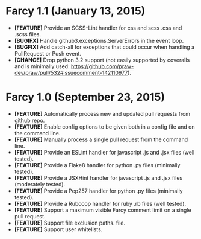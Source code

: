 # Farcy 1.1 (January 13, 2015)
* __[FEATURE]__ Provide an SCSS-Lint handler for css and scss .css and .scss files.
* __[BUGIFX]__ Handle github3.exceptions.ServerErrors in the event loop.
* __[BUGFIX]__ Add catch-all for exceptions that could occur when handling a
  PullRequest or Push event.
* __[CHANGE]__ Drop python 3.2 support (not easily supported by coveralls and
  is minimally used:
  https://github.com/praw-dev/praw/pull/532#issuecomment-142110977).

# Farcy 1.0 (September 23, 2015)

* __[FEATURE]__ Automatically process new and updated pull requests from github
  repo.
* __[FEATURE]__ Enable config options to be given both in a config file and on
  the command line.
* __[FEATURE]__ Manually process a single pull request from the command line.
* __[FEATURE]__ Provide an ESLint handler for javascript .js and .jsx files
  (well tested).
* __[FEATURE]__ Provide a Flake8 handler for python .py files (minimally
  tested).
* __[FEATURE]__ Provide a JSXHint handler for javascript .js and .jsx files
  (moderately tested).
* __[FEATURE]__ Provide a Pep257 handler for python .py files (minimally
  tested).
* __[FEATURE]__ Provide a Rubocop handler for ruby .rb files (well tested).
* __[FEATURE]__ Support a maximum visible Farcy comment limit on a single pull
request.
* __[FEATURE]__ Support file exclusion paths.
  file.
* __[FEATURE]__ Support user whitelists.
